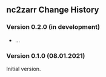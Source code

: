 ## nc2zarr Change History

### Version 0.2.0 (in development)

* ... 

### Version 0.1.0 (08.01.2021)

Initial version. 
